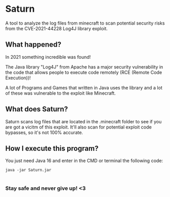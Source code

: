 # Saturn
A tool to analyze the log files from minecraft to scan potential security risks from the CVE-2021-44228 Log4J library exploit. 

## What happened?
In 2021 something incredible was found!

The Java library "Log4J" from Apache has a major security vulnerability in the code that allows people to execute code remotely (RCE (Remote Code Execution))!

A lot of Programs and Games that written in Java uses the library and a lot of these was vulnerable to the exploit like Minecraft.

## What does Saturn?
Saturn scans log files that are located in the .minecraft folder to see if you are got a vicitm of this exploit.
It'll also scan for potential exploit code bypasses, so it's not 100% accurate.

## How I execute this program?
You just need Java 16 and enter in the CMD or terminal the following code:

```
java -jar Saturn.jar
```

#
#
### Stay safe and never give up! <3
